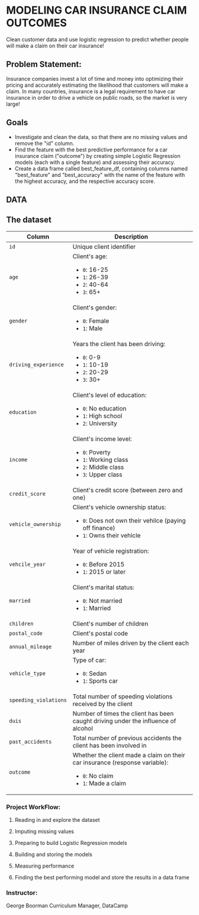 # MODELING CAR INSURANCE CLAIM OUTCOMES
Clean customer data and use logistic regression to predict whether people will make a claim on their car insurance!

## Problem Statement:
Insurance companies invest a lot of time and money into optimizing their pricing and accurately estimating the likelihood that customers will make a claim. In many countries, insurance is a legal requirement to have car insurance in order to drive a vehicle on public roads, so the market is very large!

## Goals
- Investigate and clean the data, so that there are no missing values and remove the "id" column.
- Find the feature with the best predictive performance for a car insurance claim ("outcome") by creating simple Logistic Regression models (each with a single feature) and assessing their accuracy.
- Create a data frame called best_feature_df, containing columns named "best_feature" and "best_accuracy" with the name of the feature with the highest accuracy, and the respective accuracy score.

## DATA
## The dataset

| Column | Description |
|--------|-------------|
| `id` | Unique client identifier |
| `age` | Client's age: <br> <ul><li>`0`: 16-25</li><li>`1`: 26-39</li><li>`2`: 40-64</li><li>`3`: 65+</li></ul> |
| `gender` | Client's gender: <br> <ul><li>`0`: Female</li><li>`1`: Male</li></ul> |
| `driving_experience` | Years the client has been driving: <br> <ul><li>`0`: 0-9</li><li>`1`: 10-19</li><li>`2`: 20-29</li><li>`3`: 30+</li></ul> |
| `education` | Client's level of education: <br> <ul><li>`0`: No education</li><li>`1`: High school</li><li>`2`: University</li></ul> |
| `income` | Client's income level: <br> <ul><li>`0`: Poverty</li><li>`1`: Working class</li><li>`2`: Middle class</li><li>`3`: Upper class</li></ul> |
| `credit_score` | Client's credit score (between zero and one) |
| `vehicle_ownership` | Client's vehicle ownership status: <br><ul><li>`0`: Does not own their vehilce (paying off finance)</li><li>`1`: Owns their vehicle</li></ul> |
| `vehcile_year` | Year of vehicle registration: <br><ul><li>`0`: Before 2015</li><li>`1`: 2015 or later</li></ul> |
| `married` | Client's marital status: <br><ul><li>`0`: Not married</li><li>`1`: Married</li></ul> |
| `children` | Client's number of children |
| `postal_code` | Client's postal code | 
| `annual_mileage` | Number of miles driven by the client each year |
| `vehicle_type` | Type of car: <br> <ul><li>`0`: Sedan</li><li>`1`: Sports car</li></ul> |
| `speeding_violations` | Total number of speeding violations received by the client | 
| `duis` | Number of times the client has been caught driving under the influence of alcohol |
| `past_accidents` | Total number of previous accidents the client has been involved in |
| `outcome` | Whether the client made a claim on their car insurance (response variable): <br><ul><li>`0`: No claim</li><li>`1`: Made a claim</li></ul> |




### Project WorkFlow:
1. Reading in and explore the dataset

2. Imputing missing values

3. Preparing to build Logistic Regression models

4. Building and storing the models

5. Measuring performance

6. Finding the best performing model and store the results in a data frame

### Instructor:
George Boorman
Curriculum Manager, DataCamp